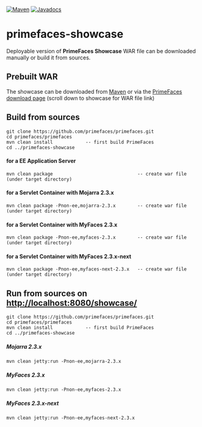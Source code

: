 [![Maven](https://img.shields.io/maven-central/v/org.primefaces/primefaces.svg)](https://repo.maven.apache.org/maven2/org/primefaces/primefaces-showcase/)
[![Javadocs](http://javadoc.io/badge/org.primefaces/primefaces-selenium.svg)](http://javadoc.io/doc/org.primefaces/primefaces-showcase)

# primefaces-showcase

Deployable version of **PrimeFaces Showcase** WAR file can be downloaded manually or build it from sources.

## Prebuilt WAR

The showcase can be downloaded from [Maven](https://repo.maven.apache.org/maven2/org/primefaces/primefaces-showcase) or
via the [PrimeFaces download page](http://www.primefaces.org/downloads) (scroll down to showcase for WAR file link)

## Build from sources

```
git clone https://github.com/primefaces/primefaces.git
cd primefaces/primefaces
mvn clean install            -- first build PrimeFaces
cd ../primefaces-showcase
```

#### for a EE Application Server

```
mvn clean package                               -- create war file (under target directory)
```

#### for a Servlet Container with Mojarra 2.3.x

```
mvn clean package -Pnon-ee,mojarra-2.3.x        -- create war file (under target directory)
```

#### for a Servlet Container with MyFaces 2.3.x

```
mvn clean package -Pnon-ee,myfaces-2.3.x        -- create war file (under target directory)
```

#### for a Servlet Container with MyFaces 2.3.x-next

```
mvn clean package -Pnon-ee,myfaces-next-2.3.x   -- create war file (under target directory)
```

## Run from sources on [http://localhost:8080/showcase/](http://localhost:8080/showcase)

```
git clone https://github.com/primefaces/primefaces.git
cd primefaces/primefaces
mvn clean install            -- first build PrimeFaces
cd ../primefaces-showcase
```

##### Mojarra 2.3.x

```
mvn clean jetty:run -Pnon-ee,mojarra-2.3.x
```

##### MyFaces 2.3.x

```
mvn clean jetty:run -Pnon-ee,myfaces-2.3.x
```

##### MyFaces 2.3.x-next

```
mvn clean jetty:run -Pnon-ee,myfaces-next-2.3.x
```

